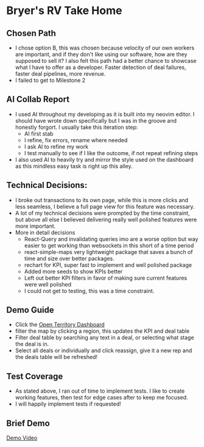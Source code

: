 # Bryer's RV Take Home

## Chosen Path
* I chose option B, this was chosen because velocity of our own workers are important, and if they don't like using our software, how are they supposed to sell it? I also felt this path had a better chance to showcase what I have to offer as a developer. Faster detection of deal failures, faster deal pipelines, more revenue.
* I failed to get to Milestone 2

## AI Collab Report
* I used AI throughout my developing as it is built into my neovim editor. I should have wrote down specifically but I was in the groove and honestly forgort. I usually take this iteration step:
    * AI first stab
    * I refine, fix errors, rename where needed
    * I ask AI to refine my work
    * I test manually to see if I like the outcome, if not repeat refining steps
* I also used AI to heavily try and mirror the style used on the dashboard as this mindless easy task is right up this alley.

## Technical Decisions:
* I broke out transactions to its own page, while this is more clicks and less seamless, I believe a full page view for this feature was necessary.
* A lot of my technical decisions were prompted by the time constraint, but above all else I believed delivering really well polished features were more important.
* More in detail decisions
    * React-Query and invalidating queries imo are a worse option but way easier to get working than websockets in this short of a time period
    * react-simple-maps very lightweight package that saves a bunch of time and size over better packages. 
    * rechart for KPI, super fast to implement and well polished package
    *  Added more seeds to show KPIs better
    * Left out better KPI filters in favor of making sure current features were well polished
    * I could not get to testing, this was a time constraint.

## Demo Guide
* Click  the [Open Territory Dashboard](http://localhost:3000/territories)
* filter the map by clicking a region, this updates the KPI and deal table
* Filter deal table by searching any text in a deal, or selecting what stage the deal is in.
* Select all deals or individually and click reassign, give it a new rep and the deals table will be refreshed!


## Test Coverage
* As stated above, I ran out of time to implement tests. I like to create working features, then test for edge cases after to keep me focused. 
* I will happily implement tests if requested!

## Brief Demo
[Demo Video](rvt.mov)
